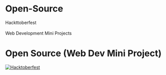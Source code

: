 # Open-Source
Hackttoberfest <br><br>
Web Development Mini Projects

# Open Source (Web Dev Mini Project)

[![Hacktoberfest](https://img.shields.io/badge/Hacktoberfest-friendly-orange.svg)](https://hacktoberfest.com/)
